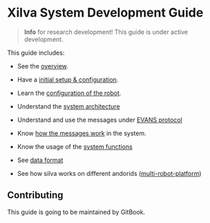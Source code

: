 # Xilva System Development Guide

> **Info** for research development! This guide is under active development.

This guide includes:

* See the [overview](en/concept/overview.md).
* Have a [initial setup & configuration](en/setup/initial.md).
* Learn the [configuration of the robot](en/setup/configuration.md).

* Understand the [system architecture](en/concept/architecture.md)
* Understand and use the messages under [EVANS protocol](en/concept/protocol.md)
* Know [how the messages work](en/concept/workflow.md) in the system.
* Know the usage of the [system functions](en/instruction/function_usage.md)
* See [data format](https://github.com/ustyui/silva/blob/master/silva_beta/doc/data_input_format.md)
* See how silva works on different andorids ([multi-robot-platform](en/instruction/multidev.md))

## Contributing

This guide is going to be maintained by GitBook.
